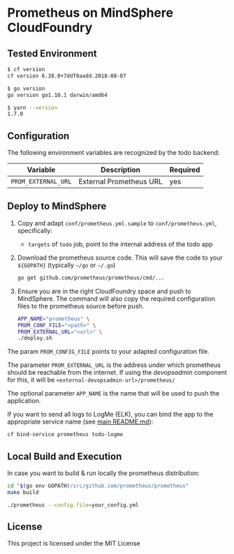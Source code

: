 # Prometheus on MindSphere CloudFoundry

## Tested Environment

```sh
$ cf version
cf version 6.38.0+7ddf0aadd.2018-08-07

$ go version
go version go1.10.1 darwin/amd64

$ yarn --version
1.7.0
```

## Configuration

The following environment variables are recognized by the todo backend:

| Variable     | Description | Required |
|--------------|-------------|----------|
| `PROM_EXTERNAL_URL` | External Prometheus URL | yes |

## Deploy to MindSphere

1. Copy and adapt `conf/prometheus.yml.sample` to `conf/prometheus.yml`,
  specifically:
    - `targets` of `todo` job, point to the internal address of the todo app

1. Download the prometheus source code. This will save the code to your
  `${GOPATH}` (typically `~/go` or `~/.go`)

    ```sh
    go get github.com/prometheus/prometheus/cmd/...
    ```

1. Ensure you are in the right CloudFoundry space and push to MindSphere. The
  command will also copy the required configuration files to the prometheus
  source before push.

    ```sh
    APP_NAME="prometheus" \
    PROM_CONF_FILE="<path>" \
    PROM_EXTERNAL_URL="<url>" \
    ./deploy.sh
    ```

  The param `PROM_CONFIG_FILE` points to your adapted configuration file.

  The parameter `PROM_EXTERNAL_URL` is the address under which prometheus
  should be reachable from the internet. If using the *devopsadmin* component
  for this, it will be `<external-devopsadmin-url>/prometheus/`

  The optional parameter `APP_NAME` is the name that will be used to push
  the application.

If you want to send all logs to LogMe (ELK), you can bind the app to the
appropriate service name (see [main README.md](../../README.md)):

```sh
cf bind-service prometheus todo-logme
```

## Local Build and Execution

In case you want to build & run locally the prometheus distribution:

```sh
cd "$(go env GOPATH)/src/github.com/prometheus/prometheus"
make build

./prometheus --config.file=your_config.yml
```

## License

This project is licensed under the MIT License

